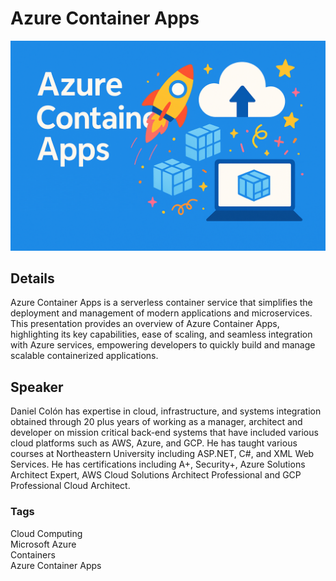 # Azure Container Apps
![alt text](https://raw.githubusercontent.com/danielecolon/Azure-ContainerApps/refs/heads/main/AzureContainerApps.png)

## Details
Azure Container Apps is a serverless container service that simplifies the deployment and management of modern applications and microservices. This presentation provides an overview of Azure Container Apps, highlighting its key capabilities, ease of scaling, and seamless integration with Azure services, empowering developers to quickly build and manage scalable containerized applications.

## Speaker
Daniel Colón has expertise in cloud, infrastructure, and systems integration obtained through 20 plus years of working as a manager, architect and developer on mission critical back-end systems that have included various cloud platforms such as AWS, Azure, and GCP. He has taught various courses at Northeastern University including ASP.NET, C#, and XML Web Services. He has certifications including A+, Security+, Azure Solutions Architect Expert, AWS Cloud Solutions Architect Professional and GCP Professional Cloud Architect.

### Tags
Cloud Computing<br>
Microsoft Azure<br>
Containers<br>
Azure Container Apps<br>
